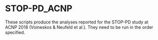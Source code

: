 # STOP-PD_ACNP

These scripts produce the analyses reported for the STOP-PD study at ACNP 2018 (Voineskos & Neufeld et al.). They need to be run in the order specified.
